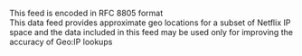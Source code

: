 This feed is encoded in RFC 8805 format <br />
This data feed provides approximate geo locations for a subset of Netflix IP space and the data included in this feed may be used only for improving the accuracy of Geo:IP lookups
